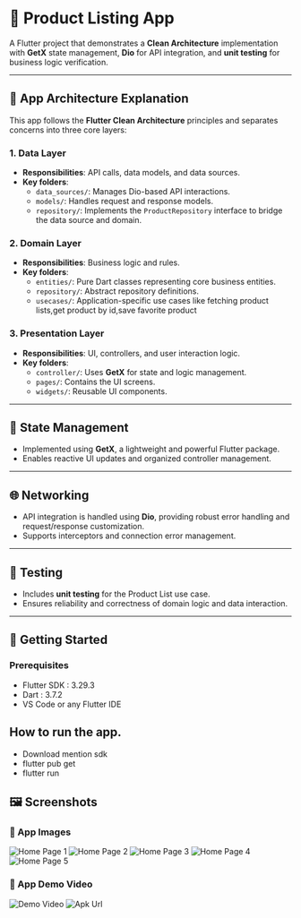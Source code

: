 # 🛒 Product Listing App

A Flutter project that demonstrates a **Clean Architecture** implementation with **GetX** state management, **Dio** for API integration, and **unit testing** for business logic verification.

---

## 🧱 App Architecture Explanation

This app follows the **Flutter Clean Architecture** principles and separates concerns into three core layers:

### 1. **Data Layer**

- **Responsibilities**: API calls, data models, and data sources.
- **Key folders**:
  - `data_sources/`: Manages Dio-based API interactions.
  - `models/`: Handles request and response models.
  - `repository/`: Implements the `ProductRepository` interface to bridge the data source and domain.

### 2. **Domain Layer**

- **Responsibilities**: Business logic and rules.
- **Key folders**:
  - `entities/`: Pure Dart classes representing core business entities.
  - `repository/`: Abstract repository definitions.
  - `usecases/`: Application-specific use cases like fetching product lists,get product by id,save favorite product

### 3. **Presentation Layer**

- **Responsibilities**: UI, controllers, and user interaction logic.
- **Key folders**:
  - `controller/`: Uses **GetX** for state and logic management.
  - `pages/`: Contains the UI screens.
  - `widgets/`: Reusable UI components.

---

## 🧰 State Management

- Implemented using **GetX**, a lightweight and powerful Flutter package.
- Enables reactive UI updates and organized controller management.

---

## 🌐 Networking

- API integration is handled using **Dio**, providing robust error handling and request/response customization.
- Supports interceptors and connection error management.

---

## 🧪 Testing

- Includes **unit testing** for the Product List use case.
- Ensures reliability and correctness of domain logic and data interaction.

---

## 🚀 Getting Started

### Prerequisites

- Flutter SDK : 3.29.3
- Dart : 3.7.2
- VS Code or any Flutter IDE

## How to run the app.

- Download mention sdk
- flutter pub get
- flutter run

## 🖼️ Screenshots

### 📱 App Images

![Home Page 1](assets/screenshots/Screenshot_2025-05-12-20-22-34-46_10da17da4d4f772a112bb6899a4c89a9.jpg)
![Home Page 2](assets/screenshots/Screenshot_2025-05-12-20-22-53-60_10da17da4d4f772a112bb6899a4c89a9.jpg)
![Home Page 3](assets/screenshots/Screenshot_2025-05-12-20-23-02-92_10da17da4d4f772a112bb6899a4c89a9.jpg)
![Home Page 4](assets/screenshots/Screenshot_2025-05-12-20-23-08-16_10da17da4d4f772a112bb6899a4c89a9.jpg)
![Home Page 5](assets/screenshots/Screenshot_2025-05-12-20-23-20-85_10da17da4d4f772a112bb6899a4c89a9.jpg)

### 📱 App Demo Video

![Demo Video](https://drive.google.com/file/d/1iwK0dcHs9JxqV0GQPZzb2Y9eqoN_ayUg/view?usp=sharing)
![Apk Url](https://drive.google.com/file/d/1lLtBgk22FWs32AdPz_aEFHb7B4WdOg8a/view?usp=sharing)
